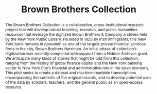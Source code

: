 ---
title: Brown Brothers Collection
category: 2020 DH Seed Grant Recipient
pis:
- name: Thomas Augst
  title: Associate Professor, Department of English, Faculty of Arts and Science
abstract: The Brown Brothers Collection is a collaborative, cross-institutional research
  project that will develop robust teaching, research, and public humanities resources
  that leverage the digitized Brown Brothers & Company archives held by the New York
  Public Library.  Founded in 1825 by Irish immigrants, this New York bank remains
  in operation as one of the largest private financial services firms in the city,
  Brown Brothers Harriman. An initial phase of collection’s digitization was recently
  completed with support from a Hidden Archives grant. We anticipate many kinds of
  stories that might be told from this collection, ranging from the history of global
  finance capital and the New York banking sector to New York City’s financial and
  administrative role in the slave economy. This pilot seeks to create a dataset and
  machine-readable transcriptions encompassing the contents of the original records,
  and to develop potential uses of the data by scholars, teachers, and the general
  public as an open-access resource.
layout: project
---